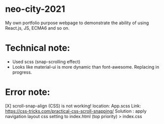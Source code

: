 # neo-city-2021
My own portfolio purpose webpage to demonstrate the ability of using React.js, JS, ECMA6 and so on.

# Technical note:
- Used scss (snap-scrolling effect)
- Looks like material-ui is more dynamic than font-awesome. Replacing in progress.


# Error note:
[X] scroll-snap-align (CSS) is not working!
location: App.scss
Link: https://css-tricks.com/practical-css-scroll-snapping/
Solution : apply navigation layout css setting to index.html (top priority) > index.css

